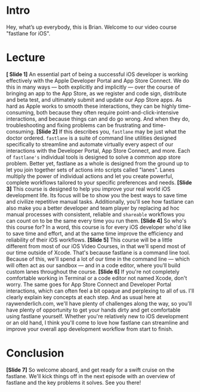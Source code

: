 # Intro
Hey, what’s up everybody, this is Brian. Welcome to our video course "fastlane for iOS". 
# Lecture
**[ Slide 1]**
An essential part of being a successful iOS developer is working effectively with the Apple Developer Portal and App Store Connect. We do this in many ways — both explicitly and implicitly — over the course of bringing an app to the App Store, as we register and code sign, distribute and beta test, and ultimately submit and update our App Store apps.
As hard as Apple works to smooth these interactions, they can be highly time-consuming, both because they often require point-and-click-intensive interactions, and because things can and do go wrong. And when they do, troubleshooting and fixing problems can be frustrating and time-consuming. 
**[Slide 2]**
If this describes you, `fastlane` may be just what the doctor ordered. `fastlane` is a suite of command line utilities designed specifically to streamline and automate virtually every aspect of our interactions with the Developer Portal, App Store Connect, and more.
Each of `fastlane's` individual tools is designed to solve a common app store problem. Better yet, fastlane as a whole is designed from the ground up to let you join together sets of actions into scripts called "lanes". Lanes multiply the power of individual actions and let you create powerful, complete workflows tailored to your specific preferences and needs. 
**[Slide 3]**
This course is designed to help you improve your real world iOS development life. Its focus will be to show you the best ways to save time and civilize repetitive manual tasks. Additionally, you'll see how fastlane can also make you a better developer and team player by replacing ad hoc manual processes with consistent, reliable and `shareable` workflows you can count on to be the same every time you run them.
**[Slide 4]**
So who's this course for?
In a word, this course is for every iOS developer who'd like to save time and effort, and at the same time improve the efficiency and reliability of their iOS workflows. 
**[Slide 5]** 
This course will be a little different from most of our iOS Video Courses, in that we'll spend most of our time outside of Xcode. That's because fastlane is a command line tool. 
Because of this, we'll spend a lot of our time in the command line — which will often act as our sandbox — and in a code editor, where you'll build custom lanes throughout the course.
**[Slide 6]** 
If you're not completely comfortable working in Terminal or a code editor not named Xcode, don't worry. The same goes for App Store Connect and Developer Portal interactions, which can often feel a bit opaque and perplexing to all of us. 
I'll clearly explain key concepts at each step. And as usual here at raywenderlich.com, we'll have plenty of challenges along the way, so you'll have plenty of opportunity to get your hands dirty and get comfortable using fastlane yourself. 
Whether you're relatively new to iOS development or an old hand, I think you'll come to love how fastlane can streamline and improve your overall app development workflow from start to finish. 
# Conclusion
**[Slide 7]** 
So welcome aboard, and get ready for a swift cruise on the fastlane. We'll kick things off in the next episode with an overview of fastlane and the key problems it solves. See you there!